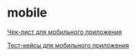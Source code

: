 # mobile

[Чек-лист для мобильного приложения](https://docs.google.com/spreadsheets/d/1t2TMpHRXQqVIFVvjzHtSCGkO1kNKotVqWkR2eroptv0/edit?usp=sharing)

[Тест-кейсы для мобильного приложения](https://github.com/VeraChernyavskaya/mobile/blob/main/Chernyavskaya_Test_cases_mobile_app.pdf)
